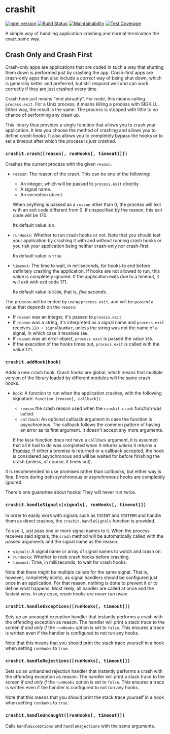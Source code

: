 crashit
=======

[![npm version](https://img.shields.io/npm/v/crashit.svg?style=flat)](//www.npmjs.com/package/crashit)
[![Build Status](https://img.shields.io/travis/Darkhogg/node-crashit/master.svg?style=flat)](//travis-ci.org/Darkhogg/node-crashit)
[![Maintainability](https://api.codeclimate.com/v1/badges/554a1b2cc3c4a8d43351/maintainability)](https://codeclimate.com/github/Darkhogg/node-crashit/maintainability)
[![Test Coverage](https://api.codeclimate.com/v1/badges/554a1b2cc3c4a8d43351/test_coverage)](https://codeclimate.com/github/Darkhogg/node-crashit/test_coverage)

A simple way of handling application crashing and normal termination the exact
same way.


Crash Only and Crash First
--------------------------

Crash-only apps are applications that are coded in such a way that shutting
them down is performed just by crashing the app.  Crash-first apps are
crash-only apps that also include a *correct* way of being shut down, which is
generally better and preferred, but still respond well and can work correctly
if they are just crashed every time.

Crash here just means "end abruptly".  For node, this means calling
`process.exit`.  For a Unix process, it means killing a process with SIGKILL.
Either way, the result is the same: The process is stopped with little to no
chance of performing any clean up.

This library thus provides a single function that allows you to crash your
application.  It lets you choose the method of crashing and allows you to
define *crash hooks*.  It also allows you to completely bypass the hooks or to
set a timeout after which the process is *just crashed*.


### `crashit.crash([reason[, runHooks[, timeout]]])`

Crashes the current process with the given `reason`.

  + `reason`: The reason of the crash.  This can be one of the following:

      - An integer, which will be passed to `process.exit` directly.
      - A signal name.
      - An exception object.

    When anything is passed as a `reason` other than 0, the process will exit
    with an exit code different from 0.  If unspecified by the reason, this
    exit code will be 170.

    Its default value is `0`.

  + `runHooks`: Whether to run crash hooks or not.  Note that you should test
    your application by crashing it with and without running crash hooks or you
    risk your application being neither crash-only nor crash-first.

    Its default value is `true`.

  + `timeout`: The time to wait, in milliseconds, for hooks to end before
    definitely crashing the application.  If hooks are not allowed to run, this
    value is completely ignored.  If the application exits due to a timeout, it
    will exit with exit code 171.

    Its default value is `5000`, that is, *five seconds*.

The process will be ended by using `process.exit`, and will be passed a value
that depends on the `reason`:

  - If `reason` was an integer, it's passed to `process.exit`.
  - If `reason` was a string, it's interpreted as a signal name and
    `process.exit` receives `128 + signalNumber`, unless the string was not the
    name of a signal, in which case it receives `166`.
  - If `reason` was an error object, `process.exit` is passed the value `166`.
  - If the execution of the hooks times out, `process.exit` is called with the
    value `171`.

### `crashit.addHook(hook)`

Adds a new crash hook.  Crash hooks are global, which means that multiple
version of the library loaded by different modules will the same crash hooks.

  + `hook`: A function to run when the application crashes, with the following
    signature: `function (reason[, callback])`.

      - `reason` the crash reason used when the `crashit.crash` function was
        called.
      - `callback`: An optional callback argument in case the function is
        asynchronous.  The callback follows the common pattern of having an
        error as its first argument.  It doesn't accept any more arguments.

    If the `hook` function does not have a `callback` argument, it is assumed
    that all it had to do was completed when it returns *unless* it returns
    a [Promise][promises-aplus].  If either a promise is returned or a callback
    accepted, the hook is considered asynchronous and will be waited for before
    finishing the crash (unless, of course, it times out).

It is recommended to use promises rather than callbacks, but either way is
fine.  Errors during both synchronous or asynchronous hooks are completely
ignored.

  [promises-aplus]: https://promisesaplus.com/ "Promises/A+"

There's one guarantee about hooks: They will never run twice.


### `crashit.handleSignals(signals[, runHooks[, timeout]])`

In order to easily work with signals such as `SIGINT` and `SIGTERM` and handle
them as direct crashes, the `crashit.handleSignals` function is provided.

To use it, just pass one or more signal names to it.  When the process receives
said signals, the `crash` method will be automatically called with the passed
arguments and the signal name as the reason.

  + `signals`: A signal name or array of signal names to watch and crash on.
  + `runHooks`: Whether to rook crash hooks before crashing.
  + `timeout`: Time, in milliseconds, to wait for crash hooks.

Note that there might be multiple callers for the same signal.  That is,
however, completely idiotic, as signal handlers should be configured just once
in an application.  For that reason, nothing is done to prevent it or to define
what happens.  Most likely, all handler are called at once and the fastest
wins.  *In any case, crash hooks are never run twice*.


### `crashit.handleExceptions([runHooks[, timeout]])`

Sets up an uncaught exception handler that instantly performs a crash with the
offending exception as reason.  The handler will print a stack trace to the
screen *if and only if* the `runHooks` option is set to `false`.  This ensures
a trace is written even if the handler is configured to not run any hooks.

Note that this means that you should print the stack trace yourself in a hook
when setting `runHooks` to `true`.


### `crashit.handleRejections([runHooks[, timeout]])`

Sets up an unhandled rejection handler that instantly performs a crash with the
offending exception as reason.  The handler will print a stack trace to the
screen *if and only if* the `runHooks` option is set to `false`.  This ensures
a trace is written even if the handler is configured to not run any hooks.

Note that this means that you should print the stack trace yourself in a hook
when setting `runHooks` to `true`.


### `crashit.handleUncaught([runHooks[, timeout]])`

Calls `handleExceptions` and `handleRejections` with the same arguments.
